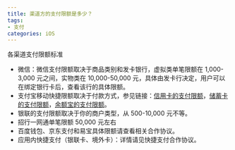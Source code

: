 ```yaml
---
title: 渠道方的支付限额是多少？
tags:
- 支付
categories: iOS
---
```


各渠道支付限额标准
* 微信：微信支付限额取决于商品类别和发卡银行，虚拟类单笔限额在 1,000-3,000 元之间，实物类在 10,000-50,000 元，具体由发卡行决定，用户可以在绑定银行卡后，查看该行的具体限额。
* 支付宝移动快捷限额取决于付款方式，参见链接：[信用卡的支付限额][1]，[储蓄卡的支付限额][2]，[余额宝的支付限额][3]。
* 银联的支付限额取决于你的商户类型，从 500-10,000 元不等。
* 招行一网通单笔限额 50,000 元左右
* 百度钱包、京东支付和易宝具体限额请查看相关合作协议。
* 应用内快捷支付（银联卡、境外卡）：详情请见快捷支付合作协议。

[1]:	https://cshall.alipay.com/lab/help_detail.htm?help_id=387096
[2]:	https://cshall.alipay.com/lab/help_detail.htm?help_id=419480
[3]:	https://cshall.alipay.com/lab/cateQuestion.htm?cateId=237772&pcateId=237760
